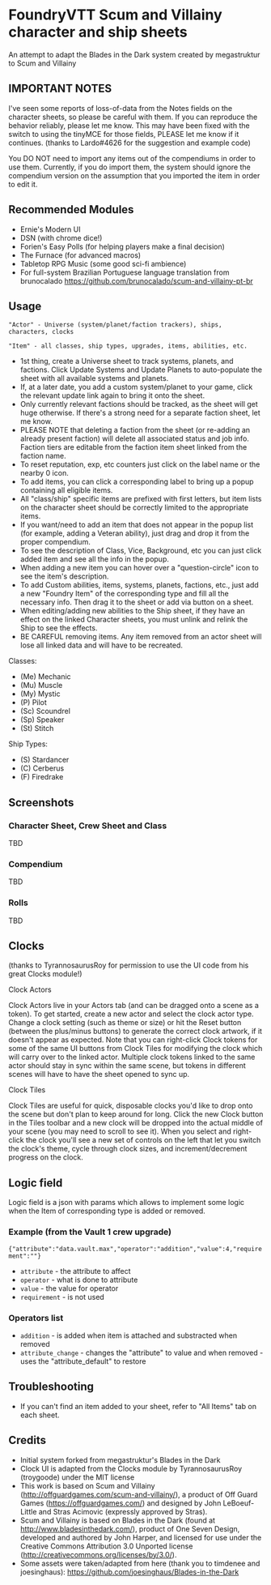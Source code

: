 # FoundryVTT Scum and Villainy character and ship sheets

An attempt to adapt the Blades in the Dark system created by megastruktur to Scum and Villainy

## IMPORTANT NOTES

I've seen some reports of loss-of-data from the Notes fields on the character sheets, so please be careful with them.  If you can reproduce the behavior reliably, please let me know. This may have been fixed with the switch to using the tinyMCE for those fields, PLEASE let me know if it continues. (thanks to Lardo#4626 for the suggestion and example code)

You DO NOT need to import any items out of the compendiums in order to use them.  Currently, if you do import them, the system should ignore the compendium version on the assumption that you imported the item in order to edit it.


## Recommended Modules

- Ernie's Modern UI
- DSN (with chrome dice!)
- Forien's Easy Polls (for helping players make a final decision)
- The Furnace (for advanced macros)
- Tabletop RPG Music (some good sci-fi ambience)
- For full-system Brazilian Portuguese language translation from brunocalado
  https://github.com/brunocalado/scum-and-villainy-pt-br


## Usage
`"Actor" - Universe (system/planet/faction trackers), ships, characters, clocks`

`"Item" - all classes, ship types, upgrades, items, abilities, etc.`

- 1st thing, create a Universe sheet to track systems, planets, and factions.  Click Update Systems and Update Planets to auto-populate the sheet with all available systems and planets.
- If, at a later date, you add a custom system/planet to your game, click the relevant update link again to bring it onto the sheet.
- Only currently relevant factions should be tracked, as the sheet will get huge otherwise.  If there's a strong need for a separate faction sheet, let me know.
- PLEASE NOTE that deleting a faction from the sheet (or re-adding an already present faction) will delete all associated status and job info.  Faction tiers are editable from the faction item sheet linked from the faction name.
- To reset reputation, exp, etc counters just click on the label name or the nearby 0 icon.
- To add items, you can click a corresponding label to bring up a popup containing all eligible items.
- All "class/ship" specific items are prefixed with first letters, but item lists on the character sheet should be correctly limited to the appropriate items.
- If you want/need to add an item that does not appear in the popup list (for example, adding a Veteran ability), just drag and drop it from the proper compendium.
- To see the description of Class, Vice, Background, etc you can just click added item and see all the info in the popup.
- When adding a new item you can hover over a "question-circle" icon to see the item's description.
- To add Custom abilities, items, systems, planets, factions, etc.,  just add a new "Foundry Item" of the corresponding type and fill all the necessary info. Then drag it to the sheet or add via button on a sheet.
- When editing/adding new abilities to the Ship sheet, if they have an effect on the linked Character sheets, you must unlink and relink the Ship to see the effects.
- BE CAREFUL removing items.  Any item removed from an actor sheet will lose all linked data and will have to be recreated.

Classes:
- (Me)  Mechanic
- (Mu)  Muscle
- (My)  Mystic
- (P)   Pilot
- (Sc)  Scoundrel
- (Sp)  Speaker
- (St)  Stitch

Ship Types:
- (S)  Stardancer
- (C)  Cerberus
- (F)  Firedrake


## Screenshots

### Character Sheet, Crew Sheet and Class
TBD

### Compendium
TBD

### Rolls
TBD

## Clocks 
(thanks to TyrannosaurusRoy for permission to use the UI code from his great Clocks module!)

Clock Actors

Clock Actors live in your Actors tab (and can be dragged onto a scene as a token). To get started, create a new actor and select the clock actor type. Change a clock setting (such as theme or size) or hit the Reset button (between the plus/minus buttons) to generate the correct clock artwork, if it doesn't appear as expected.  Note that you can right-click Clock tokens for some of the same UI buttons from Clock Tiles for modifying the clock which will carry over to the linked actor.  Multiple clock tokens linked to the same actor should stay in sync within the same scene, but tokens in different scenes will have to have the sheet opened to sync up.

Clock Tiles

Clock Tiles are useful for quick, disposable clocks you'd like to drop onto the scene but don't plan to keep around for long. Click the new Clock button in the Tiles toolbar and a new clock will be dropped into the actual middle of your scene (you may need to scroll to see it). When you select and right-click the clock you'll see a new set of controls on the left that let you switch the clock's theme, cycle through clock sizes, and increment/decrement progress on the clock.

## Logic field

Logic field is a json with params which allows to implement some logic when the Item of corresponding type is added or removed.
### Example (from the Vault 1 crew upgrade)
`{"attribute":"data.vault.max","operator":"addition","value":4,"requirement":""}`
- `attribute` - the attribute to affect
- `operator` - what is done to attribute
- `value` - the value for operator
- `requirement` - is not used

### Operators list
- `addition` - is added when item is attached and substracted when removed
- `attribute_change` - changes the "attribute" to value and when removed - uses the "attribute_default" to restore

## Troubleshooting
- If you can't find an item added to your sheet, refer to "All Items" tab on each sheet.

## Credits
- Initial system forked from megastruktur's Blades in the Dark
- Clock UI is adapted from the Clocks module by TyrannosaurusRoy (troygoode) under the MIT license
- This work is based on Scum and Villainy (http://offguardgames.com/scum-and-villainy/), a product of Off Guard Games (https://offguardgames.com/) and designed by John LeBoeuf-Little and Stras Acimovic (expressly approved by Stras).
- Scum and Villainy is based on Blades in the Dark (found at http://www.bladesinthedark.com/), product of One Seven Design, developed and authored by John Harper, and licensed for use under the Creative Commons Attribution 3.0 Unported license (http://creativecommons.org/licenses/by/3.0/).
- Some assets were taken/adapted from here (thank you to timdenee and joesinghaus): https://github.com/joesinghaus/Blades-in-the-Dark


